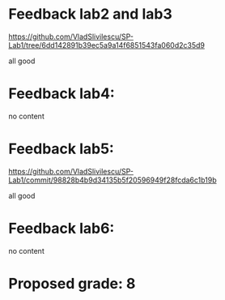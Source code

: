 # Feedback lab2 and lab3
https://github.com/VladSlivilescu/SP-Lab1/tree/6dd142891b39ec5a9a14f6851543fa060d2c35d9

all good

# Feedback lab4:

no content

# Feedback lab5:
https://github.com/VladSlivilescu/SP-Lab1/commit/98828b4b9d34135b5f20596949f28fcda6c1b19b

all good

# Feedback lab6:

no content

# Proposed grade: 8
